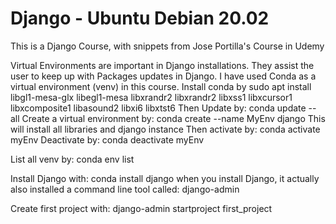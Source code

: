# Django - Ubuntu Debian 20.02
This is a Django Course, with snippets from Jose Portilla's Course in Udemy

Virtual Environments are important in Django installations. They assist the user to keep up with Packages updates in Django. I have used Conda as a virtual environment (venv) in this course.
Install conda by sudo apt install libgl1-mesa-glx libegl1-mesa libxrandr2 libxrandr2 libxss1 libxcursor1 libxcomposite1 libasound2 libxi6 libxtst6
Then Update by: conda update --all
Create a virtual environment by: conda create --name MyEnv django
This will install all libraries and django instance
Then activate by: conda activate myEnv
Deactivate by: conda deactivate myEnv

List all venv by: conda env list

Install Django with: conda install django
when you install Django, it actually also installed a command line tool called: django-admin

Create first project with: django-admin startproject first_project
